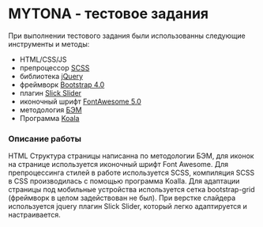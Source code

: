 # MYTONA - тестовое задания 
При выполнении тестового задания были использованны следующие инструменты и методы:
- HTML/CSS/JS
- препроцессор [SCSS](https://sass-scss.ru/)
- библиотека [jQuery](https://jquery.com/)
- фреймворк [Bootstrap 4.0](https://getbootstrap.com/)
- плагин [Slick Slider](https://kenwheeler.github.io/slick/)
- иконочный шрифт [FontAwesome 5.0](https://fontawesome.com/)
- методология [БЭМ](https://ru.bem.info/)
- Программа [Koala](http://koala-app.com/)

### Описание работы
HTML Структура страницы написанна по методологии БЭМ, для иконок на странице используется иконочный шрифт Font Awesome.
Для препроцессинга стилей в работе используется SCSS, компиляция SCSS в CSS производилась с помощью программа Koalla.
Для адаптации страницы под мобильные устройства используется сетка bootstrap-grid (фреймворк в целом задействован не был).
При верстке слайдера используется jquery плагин Slick Slider, который легко адаптируется и настраивается.
